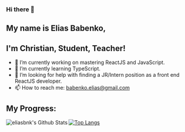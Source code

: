 ### Hi there 👋

## My name is Elias Babenko,
## I'm Christian, Student, Teacher!

- 🔭 I’m currently working on mastering ReactJS and JavaScript.
- 🌱 I’m currently learning TypeScript.
- 🤔 I’m looking for help with finding a JR/Intern position as a front end ReactJS developer.
- 📫 How to reach me: <a href="mailto:babenko.elias@gmail.com" target="_blank" rel="noopener noreferrer">babenko.elias@gmail.com</a>

## My Progress:

<img align="left" alt="eliasbnk's Github Stats" src="https://github-readme-stats.vercel.app/api?username=eliasbnk&show_icons=true&hide_border=true"/>

[![Top Langs](https://github-readme-stats.vercel.app/api/top-langs/?username=eliasbnk&layout=compact)](https://github.com/anuraghazra/github-readme-stats)

